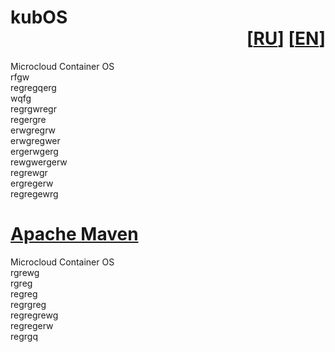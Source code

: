# <div><div dir="ltl">kubOS</div><div dir="rtl">[[EN](https://github.com/flydock/kubos#readme)] [[RU](https://github.com/flydock/kubos#readme)]</div></div>
Microcloud Container OS\
rfgw\
regregqerg\
wqfg\
regrgwregr\
regergre\
erwgregrw\
erwgregwer\
ergerwgerg\
rewgwergerw\
regrewgr\
ergregerw\
regregewrg

# [Apache Maven](https://maven.apache.org/)
Microcloud Container OS\
rgrewg\
rgreg\
regreg\
regrgreg\
regregrewg\
regregerw\
regrgq
